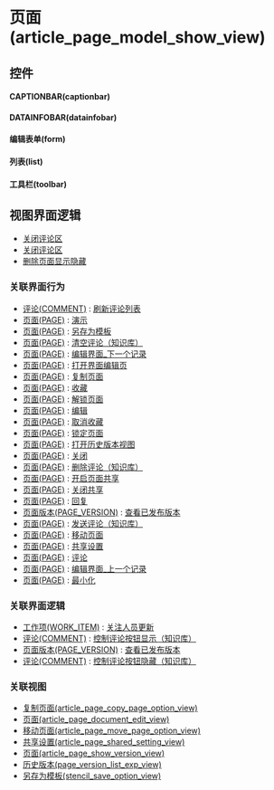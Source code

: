# 页面(article_page_model_show_view)  <!-- {docsify-ignore-all} -->



## 控件
#### CAPTIONBAR(captionbar)
#### DATAINFOBAR(datainfobar)
#### 编辑表单(form)
#### 列表(list)
#### 工具栏(toolbar)

## 视图界面逻辑
  * [关闭评论区](module/Wiki/article_page/uilogic/close_comment)
  * [关闭评论区](module/Wiki/article_page/uilogic/close_comment)
  * [删除页面显示隐藏](module/Wiki/article_page/uilogic/deleted_visible)


### 关联界面行为
  * [评论(COMMENT)](module/Base/comment) : [刷新评论列表](module/Base/comment#界面行为)
  * [页面(PAGE)](module/Wiki/article_page) : [演示](module/Wiki/article_page#界面行为)
  * [页面(PAGE)](module/Wiki/article_page) : [另存为模板](module/Wiki/article_page#界面行为)
  * [页面(PAGE)](module/Wiki/article_page) : [清空评论（知识库）](module/Wiki/article_page#界面行为)
  * [页面(PAGE)](module/Wiki/article_page) : [编辑界面_下一个记录](module/Wiki/article_page#界面行为)
  * [页面(PAGE)](module/Wiki/article_page) : [打开界面编辑页](module/Wiki/article_page#界面行为)
  * [页面(PAGE)](module/Wiki/article_page) : [复制页面](module/Wiki/article_page#界面行为)
  * [页面(PAGE)](module/Wiki/article_page) : [收藏](module/Wiki/article_page#界面行为)
  * [页面(PAGE)](module/Wiki/article_page) : [解锁页面](module/Wiki/article_page#界面行为)
  * [页面(PAGE)](module/Wiki/article_page) : [编辑](module/Wiki/article_page#界面行为)
  * [页面(PAGE)](module/Wiki/article_page) : [取消收藏](module/Wiki/article_page#界面行为)
  * [页面(PAGE)](module/Wiki/article_page) : [锁定页面](module/Wiki/article_page#界面行为)
  * [页面(PAGE)](module/Wiki/article_page) : [打开历史版本视图](module/Wiki/article_page#界面行为)
  * [页面(PAGE)](module/Wiki/article_page) : [关闭](module/Wiki/article_page#界面行为)
  * [页面(PAGE)](module/Wiki/article_page) : [删除评论（知识库）](module/Wiki/article_page#界面行为)
  * [页面(PAGE)](module/Wiki/article_page) : [开启页面共享](module/Wiki/article_page#界面行为)
  * [页面(PAGE)](module/Wiki/article_page) : [关闭共享](module/Wiki/article_page#界面行为)
  * [页面(PAGE)](module/Wiki/article_page) : [回复](module/Wiki/article_page#界面行为)
  * [页面版本(PAGE_VERSION)](module/Wiki/page_version) : [查看已发布版本](module/Wiki/page_version#界面行为)
  * [页面(PAGE)](module/Wiki/article_page) : [发送评论（知识库）](module/Wiki/article_page#界面行为)
  * [页面(PAGE)](module/Wiki/article_page) : [移动页面](module/Wiki/article_page#界面行为)
  * [页面(PAGE)](module/Wiki/article_page) : [共享设置](module/Wiki/article_page#界面行为)
  * [页面(PAGE)](module/Wiki/article_page) : [评论](module/Wiki/article_page#界面行为)
  * [页面(PAGE)](module/Wiki/article_page) : [编辑界面_上一个记录](module/Wiki/article_page#界面行为)
  * [页面(PAGE)](module/Wiki/article_page) : [最小化](module/Wiki/article_page#界面行为)

### 关联界面逻辑
  * [工作项(WORK_ITEM)](module/ProjMgmt/work_item) : [关注人员更新](module/ProjMgmt/work_item/uilogic/attention_personnel_update)
  * [评论(COMMENT)](module/Base/comment) : [控制评论按钮显示（知识库）](module/Base/comment/uilogic/comment_icon_show_wiki)
  * [页面版本(PAGE_VERSION)](module/Wiki/page_version) : [查看已发布版本](module/Wiki/page_version/uilogic/is_published_version)
  * [评论(COMMENT)](module/Base/comment) : [控制评论按钮隐藏（知识库）](module/Base/comment/uilogic/comment_icon_hidden_wiki)

### 关联视图
  * [复制页面(article_page_copy_page_option_view)](app/view/article_page_copy_page_option_view)
  * [页面(article_page_document_edit_view)](app/view/article_page_document_edit_view)
  * [移动页面(article_page_move_page_option_view)](app/view/article_page_move_page_option_view)
  * [共享设置(article_page_shared_setting_view)](app/view/article_page_shared_setting_view)
  * [页面(article_page_show_version_view)](app/view/article_page_show_version_view)
  * [历史版本(page_version_list_exp_view)](app/view/page_version_list_exp_view)
  * [另存为模板(stencil_save_option_view)](app/view/stencil_save_option_view)

<script>
 const { createApp } = Vue
  createApp({
    data() {
      return {

      }
    }
  }).use(ElementPlus).mount('#app')
</script>
